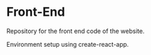# Front-End
Repository for the front end code of the website.

Environment setup using create-react-app.
